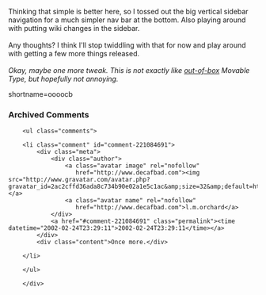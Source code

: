 Thinking that simple is better here, so I tossed out the big vertical sidebar navigation for a much simpler nav bar at the bottom.  Also playing around with putting wiki changes in the sidebar.
<br /><br />
Any thoughts?  I think I'll stop twiddling with that for now and play around with getting a few more things released.
<br /><br />
<i>Okay, maybe one more tweak.  This is not exactly like <a href="http://www.decafbad.com/twiki/bin/view/Main/OutOfBox">out-of-box</a> Movable Type, but hopefully not annoying.</i>
<!--more-->
shortname=oooocb

<div id="comments" class="comments archived-comments">
            <h3>Archived Comments</h3>
            
        <ul class="comments">
            
        <li class="comment" id="comment-221084691">
            <div class="meta">
                <div class="author">
                    <a class="avatar image" rel="nofollow" 
                       href="http://www.decafbad.com"><img src="http://www.gravatar.com/avatar.php?gravatar_id=2ac2cffd36ada8c734b90e02a1e5c1ac&amp;size=32&amp;default=http://mediacdn.disqus.com/1320279820/images/noavatar32.png"/></a>
                    <a class="avatar name" rel="nofollow" 
                       href="http://www.decafbad.com">l.m.orchard</a>
                </div>
                <a href="#comment-221084691" class="permalink"><time datetime="2002-02-24T23:29:11">2002-02-24T23:29:11</time></a>
            </div>
            <div class="content">Once more.</div>
            
        </li>
    
        </ul>
    
        </div>
    
